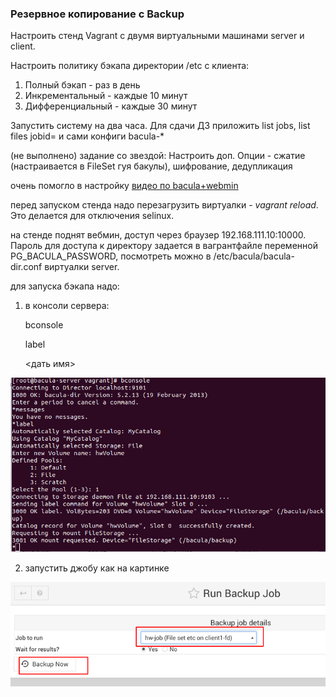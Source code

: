 ### Резервное копирование с Backup ###

Настроить стенд Vagrant с двумя виртуальными машинами server и client.

Настроить политику бэкапа директории /etc с клиента:

1) Полный бэкап - раз в день
2) Инкрементальный - каждые 10 минут
3) Дифференциальный - каждые 30 минут

Запустить систему на два часа. Для сдачи ДЗ приложить list jobs, list files jobid=<id>
и сами конфиги bacula-*

(не выполнено) задание со звездой: Настроить доп. Опции - сжатие (настраивается в FileSet гуя бакулы), шифрование, дедупликация

очень помогло в настройку [видео по bacula+webmin](https://www.youtube.com/watch?v=xbWB-bmT53Q&t=345s)

перед запуском стенда надо перезагрузить виртуалки - _vagrant reload_. Это делается для отключения selinux.

на стенде поднят вебмин, доступ через браузер 192.168.111.10:10000. Пароль для доступа к директору задается в вагрантфайле переменной PG_BACULA_PASSWORD, посмотреть можно в /etc/bacula/bacula-dir.conf виртуалки server.

для запуска бэкапа надо:

1. в консоли сервера:

    bconsole

    label

    <дать имя>
    
![alt text](shots/shot01.png)

2. запустить джобу как на картинке

![alt text](shots/shot02.png)
